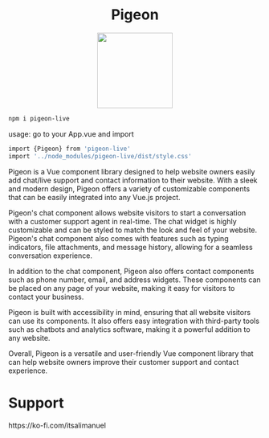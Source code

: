 <h1 align="center">Pigeon</h1>
<p align="center">
<img width="150" src="https://user-images.githubusercontent.com/44509661/220743352-39fed232-e30e-427f-bf47-d446c20e9495.svg" />
</p>

```bash
npm i pigeon-live
```
usage: go to your App.vue and import 
```bash
import {Pigeon} from 'pigeon-live'
import '../node_modules/pigeon-live/dist/style.css'
```

Pigeon is a Vue component library designed to help website owners easily add chat/live support and contact information to their website. With a sleek and modern design, Pigeon offers a variety of customizable components that can be easily integrated into any Vue.js project.

Pigeon's chat component allows website visitors to start a conversation with a customer support agent in real-time. The chat widget is highly customizable and can be styled to match the look and feel of your website. Pigeon's chat component also comes with features such as typing indicators, file attachments, and message history, allowing for a seamless conversation experience.

In addition to the chat component, Pigeon also offers contact components such as phone number, email, and address widgets. These components can be placed on any page of your website, making it easy for visitors to contact your business.

Pigeon is built with accessibility in mind, ensuring that all website visitors can use its components. It also offers easy integration with third-party tools such as chatbots and analytics software, making it a powerful addition to any website.

Overall, Pigeon is a versatile and user-friendly Vue component library that can help website owners improve their customer support and contact experience.



<h1>Support</h1>
https://ko-fi.com/itsalimanuel
